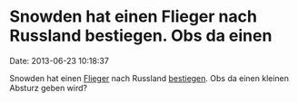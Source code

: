 Snowden hat einen Flieger nach Russland bestiegen. Obs da einen
===============================================================

Date: 2013-06-23 10:18:37

Snowden hat einen
[Flieger](https://www.google.com/search?q=Aeroflot+SU213) nach Russland
[bestiegen](http://www.scmp.com/news/hong-kong/article/1267261/snowden-leaves-hong-kong-commercial-flight-moscow).
Obs da einen kleinen Absturz geben wird?
